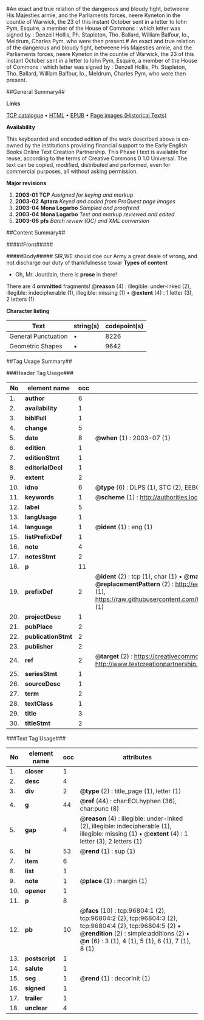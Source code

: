 #An exact and true relation of the dangerous and bloudy fight, betweene His Majesties armie, and the Parliaments forces, neere Kyneton in the countie of Warwick, the 23 of this instant October sent in a letter to Iohn Pym, Esquire, a member of the House of Commons : which letter was signed by : Denzell Hollis, Ph. Stapleton, Tho. Ballard, William Balfour, Io., Meldrum, Charles Pym, who were then present.#
An exact and true relation of the dangerous and bloudy fight, betweene His Majesties armie, and the Parliaments forces, neere Kyneton in the countie of Warwick, the 23 of this instant October sent in a letter to Iohn Pym, Esquire, a member of the House of Commons : which letter was signed by : Denzell Hollis, Ph. Stapleton, Tho. Ballard, William Balfour, Io., Meldrum, Charles Pym, who were then present.

##General Summary##

**Links**

[TCP catalogue](http://www.ota.ox.ac.uk/tcp/)  • 
[HTML](http://tei.it.ox.ac.uk/tcp/Texts-HTML/free/A38/A38899.html)  • 
[EPUB](http://tei.it.ox.ac.uk/tcp/Texts-EPUB/free/A38/A38899.epub) • 
[Page images (Historical Texts)](https://data.historicaltexts.jisc.ac.uk/view?pubId=eebo-13033263e&pageId=eebo-13033263e-96804-1)

**Availability**

This keyboarded and encoded edition of the
	       work described above is co-owned by the institutions
	       providing financial support to the Early English Books
	       Online Text Creation Partnership. This Phase I text is
	       available for reuse, according to the terms of Creative
	       Commons 0 1.0 Universal. The text can be copied,
	       modified, distributed and performed, even for
	       commercial purposes, all without asking permission.

**Major revisions**

1. __2003-01__ __TCP__ *Assigned for keying and markup*
1. __2003-02__ __Aptara__ *Keyed and coded from ProQuest page images*
1. __2003-04__ __Mona Logarbo__ *Sampled and proofread*
1. __2003-04__ __Mona Logarbo__ *Text and markup reviewed and edited*
1. __2003-06__ __pfs__ *Batch review (QC) and XML conversion*

##Content Summary##

#####Front#####

#####Body#####
SIR,WE should doe our Army a great deale of
wrong, and not discharge our duty of
thankfulnesse towar
**Types of content**

  * Oh, Mr. Jourdain, there is **prose** in there!

There are 4 **ommitted** fragments! 
 @__reason__ (4) : illegible: under-inked (2), illegible: indecipherable (1), illegible: missing (1)  •  @__extent__ (4) : 1 letter (3), 2 letters (1)

**Character listing**


|Text|string(s)|codepoint(s)|
|---|---|---|
|General Punctuation|•|8226|
|Geometric Shapes|▪|9642|

##Tag Usage Summary##

###Header Tag Usage###

|No|element name|occ|attributes|
|---|---|---|---|
|1.|__author__|6||
|2.|__availability__|1||
|3.|__biblFull__|1||
|4.|__change__|5||
|5.|__date__|8| @__when__ (1) : 2003-07 (1)|
|6.|__edition__|1||
|7.|__editionStmt__|1||
|8.|__editorialDecl__|1||
|9.|__extent__|2||
|10.|__idno__|6| @__type__ (6) : DLPS (1), STC (2), EEBO-CITATION (1), OCLC (1), VID (1)|
|11.|__keywords__|1| @__scheme__ (1) : http://authorities.loc.gov/ (1)|
|12.|__label__|5||
|13.|__langUsage__|1||
|14.|__language__|1| @__ident__ (1) : eng (1)|
|15.|__listPrefixDef__|1||
|16.|__note__|4||
|17.|__notesStmt__|2||
|18.|__p__|11||
|19.|__prefixDef__|2| @__ident__ (2) : tcp (1), char (1)  •  @__matchPattern__ (2) : ([0-9\-]+):([0-9IVX]+) (1), (.+) (1)  •  @__replacementPattern__ (2) : http://eebo.chadwyck.com/downloadtiff?vid=$1&page=$2 (1), https://raw.githubusercontent.com/textcreationpartnership/Texts/master/tcpchars.xml#$1 (1)|
|20.|__projectDesc__|1||
|21.|__pubPlace__|2||
|22.|__publicationStmt__|2||
|23.|__publisher__|2||
|24.|__ref__|2| @__target__ (2) : https://creativecommons.org/publicdomain/zero/1.0/ (1), http://www.textcreationpartnership.org/docs/. (1)|
|25.|__seriesStmt__|1||
|26.|__sourceDesc__|1||
|27.|__term__|2||
|28.|__textClass__|1||
|29.|__title__|3||
|30.|__titleStmt__|2||


###Text Tag Usage###

|No|element name|occ|attributes|
|---|---|---|---|
|1.|__closer__|1||
|2.|__desc__|4||
|3.|__div__|2| @__type__ (2) : title_page (1), letter (1)|
|4.|__g__|44| @__ref__ (44) : char:EOLhyphen (36), char:punc (8)|
|5.|__gap__|4| @__reason__ (4) : illegible: under-inked (2), illegible: indecipherable (1), illegible: missing (1)  •  @__extent__ (4) : 1 letter (3), 2 letters (1)|
|6.|__hi__|53| @__rend__ (1) : sup (1)|
|7.|__item__|6||
|8.|__list__|1||
|9.|__note__|1| @__place__ (1) : margin (1)|
|10.|__opener__|1||
|11.|__p__|8||
|12.|__pb__|10| @__facs__ (10) : tcp:96804:1 (2), tcp:96804:2 (2), tcp:96804:3 (2), tcp:96804:4 (2), tcp:96804:5 (2)  •  @__rendition__ (2) : simple:additions (2)  •  @__n__ (6) : 3 (1), 4 (1), 5 (1), 6 (1), 7 (1), 8 (1)|
|13.|__postscript__|1||
|14.|__salute__|1||
|15.|__seg__|1| @__rend__ (1) : decorInit (1)|
|16.|__signed__|1||
|17.|__trailer__|1||
|18.|__unclear__|4||
